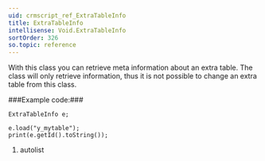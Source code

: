 ```yaml
---
uid: crmscript_ref_ExtraTableInfo
title: ExtraTableInfo
intellisense: Void.ExtraTableInfo
sortOrder: 326
so.topic: reference
---
```


With this class you can retrieve meta information about an extra table. The class will only retrieve information, thus it is not possible to change an extra table from this class.



###Example code:###


    ExtraTableInfo e;
    
    e.load("y_mytable");
    print(e.getId().toString());




1. autolist

